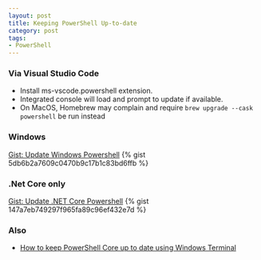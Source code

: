 ```yaml
---
layout: post
title: Keeping PowerShell Up-to-date
category: post
tags:
- PowerShell
---
```

### Via Visual Studio Code ###

- Install ms-vscode.powershell extension.
- Integrated console will load and prompt to update if available.
- On MacOS, Homebrew may complain and require `brew upgrade --cask powershell` be run instead

### Windows ###

<noscript>
  <a href="https://gist.github.com/5db6b2a7609c0470b9c17b1c83bd6ffb">Gist: Update Windows Powershell</a>
</noscript>
{% gist 5db6b2a7609c0470b9c17b1c83bd6ffb %}
    
    
### .Net Core only ###

<noscript>
  <a href="https://gist.github.com/147a7eb749297f965fa89c96ef432e7d">Gist: Update .NET Core Powershell</a>
</noscript>
{% gist 147a7eb749297f965fa89c96ef432e7d %}

### Also ###

- [How to keep PowerShell Core up to date using Windows Terminal](https://tomssl.com/how-to-keep-powershell-core-up-to-date-using-windows-terminal/)
